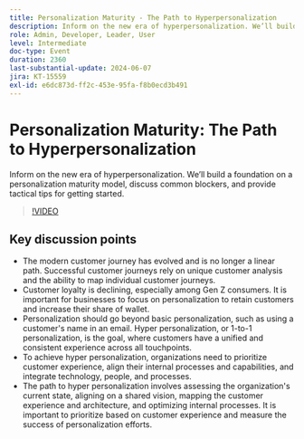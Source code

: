 ```yaml
---
title: Personalization Maturity - The Path to Hyperpersonalization
description: Inform on the new era of hyperpersonalization. We’ll build a foundation on a personalization maturity model, discuss common blockers, and provide tactical tips for getting started.Key Discussion Points - The Modern Customer Journey​ The Path to Hyperpersonalization​ How to Get Started at Your Organization
role: Admin, Developer, Leader, User
level: Intermediate
doc-type: Event
duration: 2360
last-substantial-update: 2024-06-07
jira: KT-15559
exl-id: e6dc873d-ff2c-453e-95fa-f8b0ecd3b491
---
```

# Personalization Maturity: The Path to Hyperpersonalization

Inform on the new era of hyperpersonalization. We’ll build a foundation on a personalization maturity model, discuss common blockers, and provide tactical tips for getting started.

>[!VIDEO](https://video.tv.adobe.com/v/3429288/?learn=on)

## Key discussion points

* The modern customer journey has evolved and is no longer a linear path. Successful customer journeys rely on unique customer analysis and the ability to map individual customer journeys.
* Customer loyalty is declining, especially among Gen Z consumers. It is important for businesses to focus on personalization to retain customers and increase their share of wallet.
* Personalization should go beyond basic personalization, such as using a customer's name in an email. Hyper personalization, or 1-to-1 personalization, is the goal, where customers have a unified and consistent experience across all touchpoints.
* To achieve hyper personalization, organizations need to prioritize customer experience, align their internal processes and capabilities, and integrate technology, people, and processes.
* The path to hyper personalization involves assessing the organization's current state, aligning on a shared vision, mapping the customer experience and architecture, and optimizing internal processes.  It is important to prioritize based on customer experience and measure the success of personalization efforts.